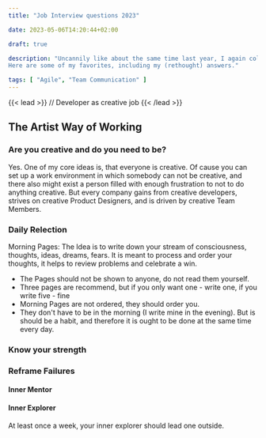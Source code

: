 ```yaml
---
title: "Job Interview questions 2023"

date: 2023-05-06T14:20:44+02:00

draft: true

description: "Uncannily like about the same time last year, I again collect technical Interview questions.
Here are some of my favorites, including my (rethought) answers."

tags: [ "Agile", "Team Communication" ]
---
```


{{< lead >}}
// Developer as creative job
{{< /lead >}}

## The Artist Way of Working

### Are you creative and do you need to be?

Yes. One of my core ideas is, that everyone is creative. Of cause you can set up a work environment in which somebody 
can not be creative, and there also might exist a person filled with enough frustration to not to do anything creative. 
But every company gains from creative developers, strives on creative Product Designers, and is driven by creative Team
Members. 

### Daily Relection

Morning Pages: The Idea is to write down your stream of consciousness, thoughts, ideas, dreams, fears. It is meant to 
process and order your thoughts, it helps to review problems and celebrate a win.

- The Pages should not be shown to anyone, do not read them yourself. 
- Three pages are recommend, but if you only want one - write one, if you write five - fine
- Morning Pages are not ordered, they should order you. 
- They don't have to be in the morning (I write mine in the evening). But is should be a habit, and therefore it is 
  ought to be done at the same time every day. 

### Know your strength
### Reframe Failures

#### Inner Mentor
#### Inner Explorer

At least once a week, your inner explorer should lead one outside. 

